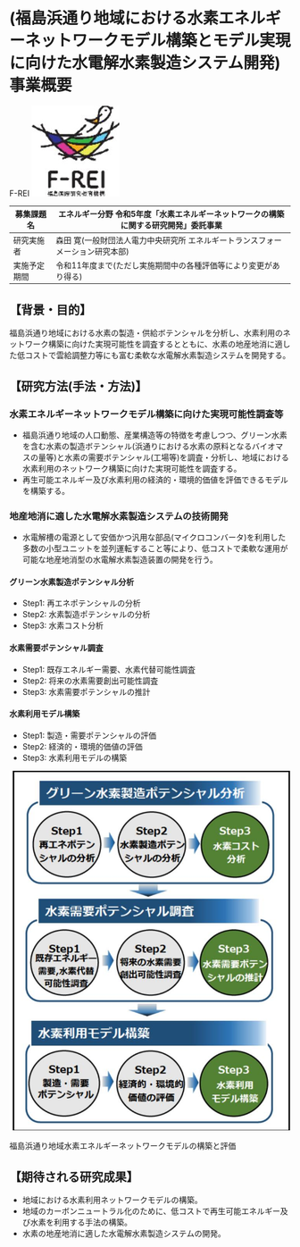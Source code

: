 # (福島浜通り地域における水素エネルギーネットワークモデル構築とモデル実現に向けた水電解水素製造システム開発) 事業概要

F-REI
![](_page_0_Picture_2.jpeg)

|募集課題名| エネルギー分野 令和5年度「水素エネルギーネットワークの構築に関する研究開発」委託事業|
|---|---|
|研究実施者| 森田 寛(一般財団法人電力中央研究所 エネルギートランスフォーメーション研究本部)|
|実施予定期間| 令和11年度まで(ただし実施期間中の各種評価等により変更があり得る)|

## 【背景・目的】

福島浜通り地域における水素の製造・供給ボテンシャルを分析し、水素利用のネットワーク構築に向けた実現可能性を調査するとともに、水素の地産地消に適した低コストで雲給調整力等にも富む柔軟な水電解水素製造システムを開発する。

## 【研究方法(手法・方法)】

### 水素エネルギーネットワークモデル構築に向けた実現可能性調査等

- 福島浜通り地域の人口動態、産業構造等の特徴を考慮しつつ、グリーン水素を含む水素の製造ボテンシャル(浜通りにおける水素の原料となるバイオマスの量等)と水素の需要ボテンシャル(工場等)を調査・分析し、地域における水素利用のネットワーク構築に向けた実現可能性を調査する。
- 再生可能エネルギー及び水素利用の経済的・環境的価値を評価できるモデルを構築する。

### 地産地消に適した水電解水素製造システムの技術開発

- 水電解槽の電源として安価かつ汎用な部品(マイクロコンバータ)を利用した多数の小型ユニットを並列運転すること等により、低コストで柔軟な運用が可能な地産地消型の水電解水素製造装置の開発を行う。

#### グリーン水素製造ポテンシャル分析

- Step1: 再エネポテンシャルの分析
- Step2: 水素製造ポテンシャルの分析
- Step3: 水素コスト分析

#### 水素需要ポテンシャル調査

- Step1: 既存エネルギー需要、水素代替可能性調査
- Step2: 将来の水素需要創出可能性調査
- Step3: 水素需要ポテンシャルの推計

#### 水素利用モデル構築

- Step1: 製造・需要ポテンシャルの評価
- Step2: 経済的・環境的価値の評価
- Step3: 水素利用モデルの構築

![](_page_0_Figure_18.jpeg)

福島浜通り地域水素エネルギーネットワークモデルの構築と評価

## 【期待される研究成果】

- 地域における水素利用ネットワークモデルの構築。
- 地域のカーボンニュートラル化のために、低コストで再生可能エネルギー及び水素を利用する手法の構築。
- 水素の地産地消に適した水電解水素製造システムの開発。
